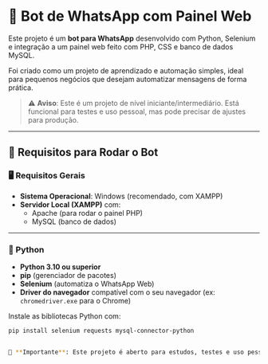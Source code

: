 # 🤖 Bot de WhatsApp com Painel Web

Este projeto é um **bot para WhatsApp** desenvolvido com Python, Selenium e integração a um painel web feito com PHP, CSS e banco de dados MySQL.

Foi criado como um projeto de aprendizado e automação simples, ideal para pequenos negócios que desejam automatizar mensagens de forma prática.

> ⚠️ **Aviso**: Este é um projeto de nível iniciante/intermediário. Está funcional para testes e uso pessoal, mas pode precisar de ajustes para produção.

---

## 🔧 Requisitos para Rodar o Bot

### 🖥️ Requisitos Gerais

- **Sistema Operacional**: Windows (recomendado, com XAMPP)
- **Servidor Local (XAMPP)** com:
  - Apache (para rodar o painel PHP)
  - MySQL (banco de dados)

---

### 🐍 Python

- **Python 3.10 ou superior**
- **pip** (gerenciador de pacotes)
- **Selenium** (automatiza o WhatsApp Web)
- **Driver do navegador** compatível com o seu navegador (ex: `chromedriver.exe` para o Chrome)

Instale as bibliotecas Python com:

```bash
pip install selenium requests mysql-connector-python


📌 **Importante**: Este projeto é aberto para estudos, testes e uso pessoal. Caso tenha sugestões ou queira contribuir, sinta-se à vontade para abrir uma _issue_ ou um _pull request_.
